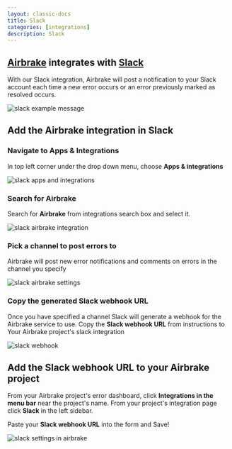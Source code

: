```yaml
---
layout: classic-docs
title: Slack
categories: [integrations]
description: Slack
---
```


## [Airbrake](http://airbrake.io) integrates with [Slack](https://slack.com/)

With our Slack integration, Airbrake will post a notification to your Slack
account each time a new error occurs or an error previously marked as resolved
occurs.

![slack example message](/docs/assets/img/docs/integrations/slack_example_message.png)

## Add the Airbrake integration in Slack

### Navigate to **Apps & Integrations**
In top left corner under the drop down menu, choose **Apps & integrations**

![slack apps and integrations](/docs/assets/img/docs/integrations/slack_apps_and_integrations.png)

### Search for Airbrake
Search for **Airbrake** from integrations search box and select it.

![slack airbrake integration](/docs/assets/img/docs/integrations/slack_airbrake_integration.png)

### Pick a channel to post errors to
Airbrake will post new error notifications and comments on errors in the
channel you specify

![slack airbrake settings](/docs/assets/img/docs/integrations/slack_airbrake_settings.png)

### Copy the generated **Slack webhook URL**

Once you have specified a channel Slack will generate a webhook for the
Airbrake service to use.
Copy the **Slack webhook URL** from instructions to Your Airbrake project's slack integration

![slack webhook](/docs/assets/img/docs/integrations/slack_webhook.png)

## Add the **Slack webhook URL** to your Airbrake project
From your Airbrake project's error dashboard, click **Integrations in the menu bar**
near the project's name. From your project's integration page click **Slack** in the left sidebar.

Paste your **Slack webhook URL** into the form and Save!

![slack settings in airbrake](/docs/assets/img/docs/integrations/slack_settings_in_airbrake.png)
